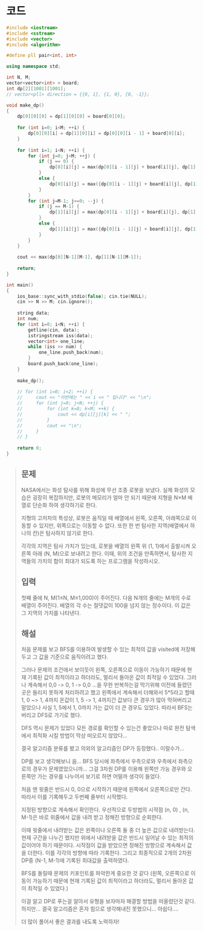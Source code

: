 # 코드

```c++
#include <iostream>
#include <sstream>
#include <vector>
#include <algorithm>

#define pll pair<int, int>

using namespace std;

int N, M;
vector<vector<int> > board;
int dp[2][1001][1001];
// vector<pll> direction = {{0, 1}, {1, 0}, {0, -1}};

void make_dp()
{
    dp[0][0][0] = dp[1][0][0] = board[0][0];
    
    for (int i=0; i<M; ++i) {
        dp[0][0][i] = dp[1][0][i] = dp[0][0][i - 1] + board[0][i]; 
    }
    
    for (int i=1; i<N; ++i) {
        for (int j=0; j<M; ++j) {
            if (j == 0) {
                dp[0][i][j] = max(dp[0][i - 1][j] + board[i][j], dp[1][i - 1][j] + board[i][j]);
            }
            else {
                dp[0][i][j] = max({dp[0][i - 1][j] + board[i][j], dp[1][i - 1][j] + board[i][j], dp[0][i][j - 1] + board[i][j]});
            }
        }
        for (int j=M-1; j>=0; --j) {
            if (j == M-1) {
                dp[1][i][j] = max(dp[0][i - 1][j] + board[i][j], dp[1][i - 1][j] + board[i][j]);
            }
            else {
                dp[1][i][j] = max({dp[0][i - 1][j] + board[i][j], dp[1][i - 1][j] + board[i][j], dp[1][i][j + 1] + board[i][j]});
            }
        }
    }
    
    cout << max(dp[0][N-1][M-1], dp[1][N-1][M-1]);
    
    return;
}

int main()
{
    ios_base::sync_with_stdio(false); cin.tie(NULL);
    cin >> N >> M; cin.ignore();
    
    string data;
    int num;
    for (int i=0; i<N; ++i) {
        getline(cin, data);
        istringstream iss(data);
        vector<int> one_line;
        while (iss >> num) {
            one_line.push_back(num);
        }
        board.push_back(one_line);
    }
    
    make_dp();
    
    // for (int i=0; i<2; ++i) {
    //     cout << "이번에는 " << i << " 입니다" << "\n";
    //     for (int j=0; j<N; ++j) {
    //         for (int k=0; k<M; ++k) {
    //             cout << dp[i][j][k] << " ";
    //         }
    //         cout << "\n";
    //     }
    // }
    
    return 0;
}

```



> ## 문제
>
> NASA에서는 화성 탐사를 위해 화성에 무선 조종 로봇을 보냈다. 실제 화성의 모습은 굉장히 복잡하지만, 로봇의 메모리가 얼마 안 되기 때문에 지형을 N×M 배열로 단순화 하여 생각하기로 한다.
>
> 지형의 고저차의 특성상, 로봇은 움직일 때 배열에서 왼쪽, 오른쪽, 아래쪽으로 이동할 수 있지만, 위쪽으로는 이동할 수 없다. 또한 한 번 탐사한 지역(배열에서 하나의 칸)은 탐사하지 않기로 한다.
> 
> 각각의 지역은 탐사 가치가 있는데, 로봇을 배열의 왼쪽 위 (1, 1)에서 출발시켜 오른쪽 아래 (N, M)으로 보내려고 한다. 이때, 위의 조건을 만족하면서, 탐사한 지역들의 가치의 합이 최대가 되도록 하는 프로그램을 작성하시오.
>
> ## 입력
>
> 첫째 줄에 N, M(1≤N, M≤1,000)이 주어진다. 다음 N개의 줄에는 M개의 수로 배열이 주어진다. 배열의 각 수는 절댓값이 100을 넘지 않는 정수이다. 이 값은 그 지역의 가치를 나타낸다.
>
> ## 해설
>
> 처음 문제를 보고 BFS를 이용하여 발생할 수 있는 최적의 값을 visited에 저장해두고 그 값을 기준으로 움직이려고 했다.
>
> 그러나 문제의 조건에서 보이듯이 왼쪽, 오른쪽으로 이동이 가능하기 때문에 현재 기록된 값이 최적이라고 하더라도, 멀리서 돌아온 값이 최적일 수 있었다. 그러나 계속해서 0,0 -> 0, 1 -> 0,0 ...을 무한 반복하는걸 막기위해 이전에 들렸던 곳은 들리지 못하게 처리하려고 했고 왼쪽에서 계속해서 더해와서 5*5라고 할때 1, 0 ~> 1, 4까지 온값이 1, 5 -> 1, 4까지간 값보다 큰 경우가 많아 막혀버리고 말았으나 사실 1, 5에서 1, 0까지 가는 값이 더 큰 경우도 있었다. 따라서 BFS는 버리고 DFS로 가기로 했다.
>
> DFS 역시 문제가 있었다 모든 경로를 확인할 수 있는건 좋았으나 따로 완전 탐색에서 최적화 시킬 방법이 막상 떠오르지 않았다...
>
> 결국 알고리즘 분류를 봤고 의외의 알고리즘인 DP가 등장했다.. 이럴수가...
>
> DP를 보고 생각해보니 음... BFS 당시에 좌측에서 우측으로와 우측에서 좌측으로의 경우가 문제였었으니까... 그걸 3차원 DP를 이용해 왼쪽만 가능 경우와 오른쪽만 가는 경우를 나누어서 보기로 하면 어떨까 생각이 들었다.
>
> 처음 맨 윗줄은 반드시 0, 0으로 시작하기 때문에 왼쪽에서 오른쪽으로만 간다. 따라서 이를 기록해두고 두번째 줄부터 시작했다.
>
> 지정된 방향으로 계속해서 확인한다. 우선적으로 두방법의 시작점 (n, 0) , (n, M-1)은 바로 위줄에서 값을 내려 받고 정해진 방향으로 순회한다. 
>
> 이때 윗줄에서 내려받는 값은 왼쪽이나 오른쪽 둘 중 더 높은 값으로 내려받는다. 현재 구간을 나누긴 했지만 위에서 내려받을 값은 반드시 일어날 수 있는 최적의 값이어야 하기 때문이다. 시작점이 값을 받았으면 정해진 방향으로 계속해서 값을 더한다. 이를 각각의 방향에 따라 기록한다. 그리고 최종적으로 2개의 2차원 DP중 (N-1, M-1)에 기록된 최대값을 출력하였다.
>
> BFS를 돌릴때 문제의 키포인트를 파악한게 중요한 것 같다 (왼쪽, 오른쪽으로 이동이 가능하기 때문에 현재 기록된 값이 최적이라고 하더라도, 멀리서 돌아온 값이 최적일 수 있었다.)
>
> 이걸 알고 DP로 푸는걸 알아서 유형을 보자마자 해결할 방법을 떠올렸던것 같다. 하지만... 결국 알고리즘은 혼자 힘으로 생각해내진 못했으니... 아쉽다....
>
> 더 많이 풀어서 좋은 결과를 내도록 노력하자!

